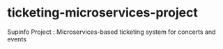 # ticketing-microservices-project
Supinfo Project : Microservices-based ticketing system for concerts and events 
